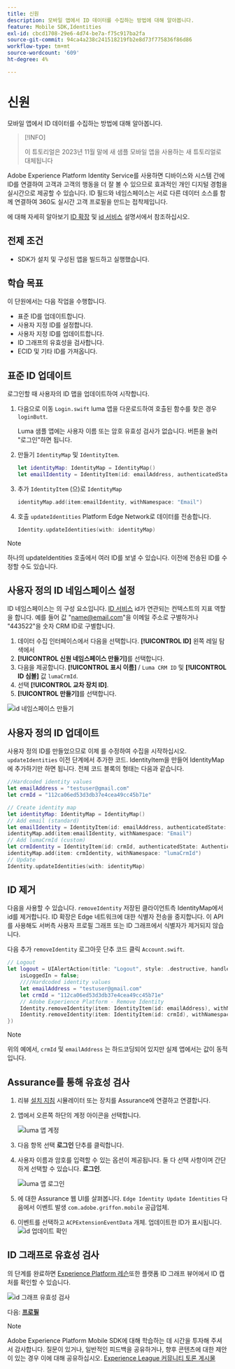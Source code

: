 ```yaml
---
title: 신원
description: 모바일 앱에서 ID 데이터를 수집하는 방법에 대해 알아봅니다.
feature: Mobile SDK,Identities
exl-id: cbcd1708-29e6-4d74-be7a-f75c917ba2fa
source-git-commit: 94ca4a238c241518219fb2e8d73f775836f86d86
workflow-type: tm+mt
source-wordcount: '609'
ht-degree: 4%

---
```


# 신원

모바일 앱에서 ID 데이터를 수집하는 방법에 대해 알아봅니다.

>[!INFO]
>
> 이 튜토리얼은 2023년 11월 말에 새 샘플 모바일 앱을 사용하는 새 튜토리얼로 대체됩니다

Adobe Experience Platform Identity Service를 사용하면 디바이스와 시스템 간에 ID를 연결하여 고객과 고객의 행동을 더 잘 볼 수 있으므로 효과적인 개인 디지털 경험을 실시간으로 제공할 수 있습니다. ID 필드와 네임스페이스는 서로 다른 데이터 소스를 함께 연결하여 360도 실시간 고객 프로필을 만드는 접착제입니다.

에 대해 자세히 알아보기 [ID 확장](https://developer.adobe.com/client-sdks/documentation/identity-for-edge-network/) 및 [id 서비스](https://experienceleague.adobe.com/docs/experience-platform/identity/home.html?lang=ko-KR) 설명서에서 참조하십시오.

## 전제 조건

* SDK가 설치 및 구성된 앱을 빌드하고 실행했습니다.

## 학습 목표

이 단원에서는 다음 작업을 수행합니다.

* 표준 ID를 업데이트합니다.
* 사용자 지정 ID를 설정합니다.
* 사용자 지정 ID를 업데이트합니다.
* ID 그래프의 유효성을 검사합니다.
* ECID 및 기타 ID를 가져옵니다.

## 표준 ID 업데이트

로그인할 때 사용자의 ID 맵을 업데이트하여 시작합니다.

1. 다음으로 이동 `Login.swift` luma 앱을 다운로드하여 호출된 함수를 찾은 경우 `loginButt`.

   Luma 샘플 앱에는 사용자 이름 또는 암호 유효성 검사가 없습니다. 버튼을 눌러 &quot;로그인&quot;하면 됩니다.

1. 만들기 `IdentityMap` 및 `IdentityItem`.

   ```swift
   let identityMap: IdentityMap = IdentityMap()
   let emailIdentity = IdentityItem(id: emailAddress, authenticatedState: AuthenticatedState.authenticated)
   ```

1. 추가 `IdentityItem` (으)로 `IdentityMap`

   ```swift
   identityMap.add(item:emailIdentity, withNamespace: "Email")
   ```

1. 호출 `updateIdentities` Platform Edge Network로 데이터를 전송합니다.

   ```swift
   Identity.updateIdentities(with: identityMap)
   ```

>[!NOTE]
>
>하나의 updateIdentities 호출에서 여러 ID를 보낼 수 있습니다. 이전에 전송된 ID를 수정할 수도 있습니다.


## 사용자 정의 ID 네임스페이스 설정

ID 네임스페이스는 의 구성 요소입니다. [ID 서비스](https://experienceleague.adobe.com/docs/experience-platform/identity/home.html?lang=ko-KR) id가 연관되는 컨텍스트의 지표 역할을 합니다. 예를 들어 값 &quot;name@email.com&quot;을 이메일 주소로 구별하거나 &quot;443522&quot;을 숫자 CRM ID로 구별합니다.

1. 데이터 수집 인터페이스에서 다음을 선택합니다. **[!UICONTROL ID]** 왼쪽 레일 탐색에서
1. **[!UICONTROL 신원 네임스페이스 만들기]**&#x200B;를 선택합니다.
1. 다음을 제공합니다. **[!UICONTROL 표시 이름]** / `Luma CRM ID` 및 **[!UICONTROL ID 심볼]** 값 `lumaCrmId`.
1. 선택 **[!UICONTROL 교차 장치 ID]**.
1. **[!UICONTROL 만들기]**&#x200B;를 선택합니다.

![id 네임스페이스 만들기](assets/mobile-identity-create.png)

## 사용자 정의 ID 업데이트

사용자 정의 ID를 만들었으므로 이제 를 수정하여 수집을 시작하십시오. `updateIdentities` 이전 단계에서 추가한 코드. IdentityItem을 만들어 IdentityMap에 추가하기만 하면 됩니다. 전체 코드 블록의 형태는 다음과 같습니다.

```swift
//Hardcoded identity values
let emailAddress = "testuser@gmail.com"
let crmId = "112ca06ed53d3db37e4cea49cc45b71e"

// Create identity map
let identityMap: IdentityMap = IdentityMap()
// Add email (standard)
let emailIdentity = IdentityItem(id: emailAddress, authenticatedState: AuthenticatedState.authenticated)
identityMap.add(item:emailIdentity, withNamespace: "Email")
// Add lumaCrmId (custom)
let crmIdentity = IdentityItem(id: crmId, authenticatedState: AuthenticatedState.authenticated)
identityMap.add(item: crmIdentity, withNamespace: "lumaCrmId")
// Update
Identity.updateIdentities(with: identityMap)
```

## ID 제거

다음을 사용할 수 있습니다. `removeIdentity` 저장된 클라이언트측 IdentityMap에서 id를 제거합니다. ID 확장은 Edge 네트워크에 대한 식별자 전송을 중지합니다. 이 API를 사용해도 서버측 사용자 프로필 그래프 또는 ID 그래프에서 식별자가 제거되지 않습니다.

다음 추가 `removeIdentity` 로그아웃 단추 코드 클릭 `Account.swift`.

```swift
// Logout
let logout = UIAlertAction(title: "Logout", style: .destructive, handler: { (action) -> Void in
    isLoggedIn = false;
    ////Hardcoded identity values
    let emailAddress = "testuser@gmail.com"
    let crmId = "112ca06ed53d3db37e4cea49cc45b71e"
    // Adobe Experience Platform - Remove Identity
    Identity.removeIdentity(item: IdentityItem(id: emailAddress), withNamespace: "Email")
    Identity.removeIdentity(item: IdentityItem(id: crmId), withNamespace: "lumaCrmId")
})
```

>[!NOTE]
>위의 예에서, `crmId` 및 `emailAddress` 는 하드코딩되어 있지만 실제 앱에서는 값이 동적입니다.

## Assurance를 통해 유효성 검사

1. 리뷰 [설치 지침](assurance.md) 시뮬레이터 또는 장치를 Assurance에 연결하고 연결합니다.
1. 앱에서 오른쪽 하단의 계정 아이콘을 선택합니다.

   ![luma 앱 계정](assets/mobile-identity-login.png)
1. 다음 항목 선택 **로그인** 단추를 클릭합니다.
1. 사용자 이름과 암호를 입력할 수 있는 옵션이 제공됩니다. 둘 다 선택 사항이며 간단하게 선택할 수 있습니다. **로그인**.

   ![luma 앱 로그인](assets/mobile-identity-login-final.png)
1. 에 대한 Assurance 웹 UI를 살펴봅니다. `Edge Identity Update Identities` 다음에서 이벤트 발생 `com.adobe.griffon.mobile` 공급업체.
1. 이벤트를 선택하고 `ACPExtensionEventData` 개체. 업데이트한 ID가 표시됩니다.
   ![id 업데이트 확인](assets/mobile-identity-validate-assurance.png)

## ID 그래프로 유효성 검사

의 단계를 완료하면 [Experience Platform 레슨](platform.md)또한 플랫폼 ID 그래프 뷰어에서 ID 캡처를 확인할 수 있습니다.

![id 그래프 유효성 검사](assets/mobile-identity-validate.png)


다음: **[프로필](profile.md)**

>[!NOTE]
>
>Adobe Experience Platform Mobile SDK에 대해 학습하는 데 시간을 투자해 주셔서 감사합니다. 질문이 있거나, 일반적인 피드백을 공유하거나, 향후 콘텐츠에 대한 제안이 있는 경우 이에 대해 공유하십시오. [Experience League 커뮤니티 토론 게시물](https://experienceleaguecommunities.adobe.com/t5/adobe-experience-platform-launch/tutorial-discussion-implement-adobe-experience-cloud-in-mobile/td-p/443796)